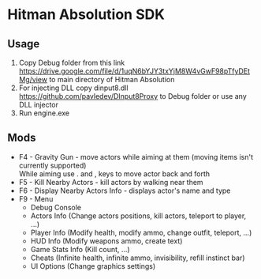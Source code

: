 # Hitman Absolution SDK

## Usage
 1. Copy Debug folder from this link https://drive.google.com/file/d/1uqN6bYJY3txYjM8W4vGwF98pTfyDEtMg/view to main directory of Hitman Absolution
 2. For injecting DLL copy dinput8.dll https://github.com/pavledev/DInput8Proxy to Debug folder or use any DLL injector
 3. Run engine.exe

## Mods
- F4 - Gravity Gun - move actors while aiming at them (moving items isn't currently supported)\
While aiming use . and , keys to move actor back and forth
- F5 - Kill Nearby Actors - kill actors by walking near them
- F6 - Display Nearby Actors Info - displays actor's name and type
- F9 - Menu
  - Debug Console
  - Actors Info (Change actors positions, kill actors, teleport to player, ...)
  - Player Info (Modify health, modify ammo, change outfit, teleport, ...)
  - HUD Info (Modify weapons ammo, create text)
  - Game Stats Info (Kill count, ...)
  - Cheats (Infinite health, infinite ammo, invisibility, refill instinct bar)
  - UI Options (Change graphics settings)
